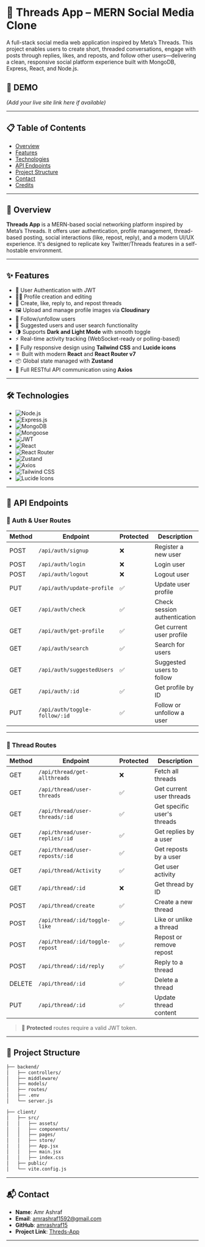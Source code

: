 # 🧵 Threads App – MERN Social Media Clone

A full-stack social media web application inspired by Meta’s Threads. This project enables users to create short, threaded conversations, engage with posts through replies, likes, and reposts, and follow other users—delivering a clean, responsive social platform experience built with MongoDB, Express, React, and Node.js.

## 🔗 DEMO
*(Add your live site link here if available)*

---

## 📋 Table of Contents

- [Overview](#-overview)  
- [Features](#-features)  
- [Technologies](#-technologies)  
- [API Endpoints](#-api-endpoints)  
- [Project Structure](#-project-structure)  
- [Contact](#-contact)  
- [Credits](#-credits)

---

## 📖 Overview

**Threads App** is a MERN-based social networking platform inspired by Meta’s Threads. It offers user authentication, profile management, thread-based posting, social interactions (like, repost, reply), and a modern UI/UX experience. It's designed to replicate key Twitter/Threads features in a self-hostable environment.

---

## ✨ Features

- 🔐 User Authentication with JWT  
- 🧑‍💼 Profile creation and editing  
- 🧵 Create, like, reply to, and repost threads  
- 🖼 Upload and manage profile images via **Cloudinary**  
- 🔁 Follow/unfollow users  
- 🧭 Suggested users and user search functionality  
- 🌗 Supports **Dark and Light Mode** with smooth toggle  
- ⚡ Real-time activity tracking (WebSocket-ready or polling-based)  
- 🎨 Fully responsive design using **Tailwind CSS** and **Lucide icons**  
- ⚛ Built with modern **React** and **React Router v7**  
- 📦 Global state managed with **Zustand**  
- 🔄 Full RESTful API communication using **Axios**

---

## 🛠 Technologies

- ![Node.js](https://img.shields.io/badge/Node.js-339933?style=for-the-badge&logo=node.js)
- ![Express.js](https://img.shields.io/badge/Express.js-000000?style=for-the-badge&logo=express)
- ![MongoDB](https://img.shields.io/badge/MongoDB-4EA94B?style=for-the-badge&logo=mongodb)
- ![Mongoose](https://img.shields.io/badge/Mongoose-880000?style=for-the-badge&logo=mongoose)
- ![JWT](https://img.shields.io/badge/JWT-000000?style=for-the-badge&logo=jsonwebtokens)
- ![React](https://img.shields.io/badge/React-20232A?style=for-the-badge&logo=react)
- ![React Router](https://img.shields.io/badge/React_Router-v7-CA4245?style=for-the-badge&logo=react-router)
- ![Zustand](https://img.shields.io/badge/Zustand-252525?style=for-the-badge&logo=zod)
- ![Axios](https://img.shields.io/badge/Axios-5A29E4?style=for-the-badge&logo=axios)
- ![Tailwind CSS](https://img.shields.io/badge/Tailwind_CSS-38B2AC?style=for-the-badge&logo=tailwind-css)
- ![Lucide Icons](https://img.shields.io/badge/Lucide--React-000000?style=for-the-badge&logo=lucide)

---

## 📘 API Endpoints

### 🔐 Auth & User Routes

| Method | Endpoint                        | Protected | Description                         |
|--------|----------------------------------|-----------|-------------------------------------|
| POST   | `/api/auth/signup`              | ❌        | Register a new user                 |
| POST   | `/api/auth/login`               | ❌        | Login user                          |
| POST   | `/api/auth/logout`              | ❌        | Logout user                         |
| PUT    | `/api/auth/update-profile`      | ✅        | Update user profile                 |
| GET    | `/api/auth/check`               | ✅        | Check session authentication        |
| GET    | `/api/auth/get-profile`         | ✅        | Get current user profile            |
| GET    | `/api/auth/search`              | ✅        | Search for users                    |
| GET    | `/api/auth/suggestedUsers`      | ✅        | Suggested users to follow           |
| GET    | `/api/auth/:id`                 | ✅        | Get profile by ID                   |
| PUT    | `/api/auth/toggle-follow/:id`   | ✅        | Follow or unfollow a user           |

---

### 🧵 Thread Routes

| Method | Endpoint                              | Protected | Description                         |
|--------|----------------------------------------|-----------|-------------------------------------|
| GET    | `/api/thread/get-allthreads`          | ❌        | Fetch all threads                   |
| GET    | `/api/thread/user-threads`            | ✅        | Get current user threads            |
| GET    | `/api/thread/user-threads/:id`        | ✅        | Get specific user's threads         |
| GET    | `/api/thread/user-replies/:id`        | ✅        | Get replies by a user               |
| GET    | `/api/thread/user-reposts/:id`        | ✅        | Get reposts by a user               |
| GET    | `/api/thread/Activity`                | ✅        | Get user activity                   |
| GET    | `/api/thread/:id`                     | ❌        | Get thread by ID                    |
| POST   | `/api/thread/create`                  | ✅        | Create a new thread                 |
| POST   | `/api/thread/:id/toggle-like`         | ✅        | Like or unlike a thread             |
| POST   | `/api/thread/:id/toggle-repost`       | ✅        | Repost or remove repost             |
| POST   | `/api/thread/:id/reply`               | ✅        | Reply to a thread                   |
| DELETE | `/api/thread/:id`                     | ✅        | Delete a thread                     |
| PUT    | `/api/thread/:id`                     | ✅        | Update thread content               |

> 🔐 **Protected** routes require a valid JWT token.

---

## 🧭 Project Structure

```bash
├── backend/
│   ├── controllers/
│   ├── middleware/
│   ├── models/
│   ├── routes/
│   ├── .env
│   └── server.js

├── client/
│   ├── src/
│   │   ├── assets/
│   │   ├── components/
│   │   ├── pages/
│   │   ├── store/
│   │   ├── App.jsx
│   │   ├── main.jsx
│   │   ├── index.css
│   ├── public/
│   └── vite.config.js
```
---
 ## 📬 Contact

- **Name**: Amr Ashraf  
- **Email**: [amrashraf1592@gmail.com](mailto:amrashraf1592@gmail.com)  
- **GitHub**: [amrashraf15](https://github.com/amrashraf15)  
- **Project Link**: [Threds-App](https://github.com/amrashraf15/Threads-app/tree/main)

---


